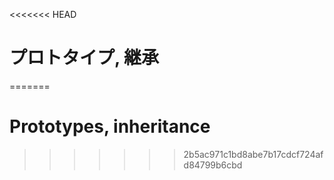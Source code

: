 <<<<<<< HEAD
# プロトタイプ, 継承
=======
# Prototypes, inheritance
>>>>>>> 2b5ac971c1bd8abe7b17cdcf724afd84799b6cbd
